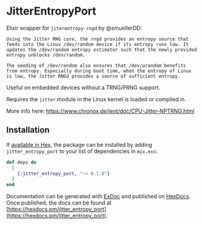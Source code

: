 # JitterEntropyPort

Elixir wrapper for `jiterentropy-rngd` by @smuellerDD:

    Using the Jitter RNG core, the rngd provides an entropy source that feeds into the Linux /dev/random device if its entropy runs low. It updates the /dev/random entropy estimator such that the newly provided entropy unblocks /dev/random.

    The seeding of /dev/random also ensures that /dev/urandom benefits from entropy. Especially during boot time, when the entropy of Linux is low, the Jitter RNGd provides a source of sufficient entropy.

Useful on embedded devices without a TRNG/PRNG support.

Requires the `jitter` module in the Linux kernel is loaded or compiled in. 

More info here: https://www.chronox.de/jent/doc/CPU-Jitter-NPTRNG.html

## Installation

If [available in Hex](https://hex.pm/docs/publish), the package can be installed
by adding `jitter_entropy_port` to your list of dependencies in `mix.exs`:

```elixir
def deps do
  [
    {:jitter_entropy_port, "~> 0.1.0"}
  ]
end
```

Documentation can be generated with [ExDoc](https://github.com/elixir-lang/ex_doc)
and published on [HexDocs](https://hexdocs.pm). Once published, the docs can
be found at [https://hexdocs.pm/jitter_entropy_port](https://hexdocs.pm/jitter_entropy_port).
